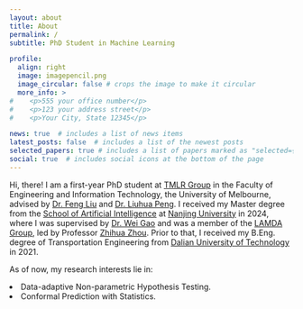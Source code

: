 ```yaml
---
layout: about
title: About
permalink: /
subtitle: PhD Student in Machine Learning

profile:
  align: right
  image: imagepencil.png
  image_circular: false # crops the image to make it circular
  more_info: >
#    <p>555 your office number</p>
#    <p>123 your address street</p>
#    <p>Your City, State 12345</p>

news: true  # includes a list of news items
latest_posts: false  # includes a list of the newest posts
selected_papers: true # includes a list of papers marked as "selected={true}"
social: true  # includes social icons at the bottom of the page
---
```


Hi, there! I am a first-year PhD student at <a href="https://github.com/tmlr-group">TMLR Group</a> in the Faculty of Engineering and Information Technology, the University of Melbourne, advised by <a href="https://scholar.google.com.au/citations?user=eqe3JS8AAAAJ&hl=en&oi=ao">Dr. Feng Liu</a> and <a href="https://sites.google.com/view/liuhua-peng">Dr. Liuhua Peng</a>. I received my Master degree from the <a href="https://ai.nju.edu.cn/">School of Artificial Intelligence</a> at <a href="https://www.nju.edu.cn/">Nanjing University</a> in 2024, where I was supervised by <a href="https://www.lamda.nju.edu.cn/gaow/">Dr. Wei Gao</a> and was a member of the <a href="https://www.lamda.nju.edu.cn/MainPage.ashx">LAMDA Group</a>, led by Professor <a href="https://cs.nju.edu.cn/zhouzh/">Zhihua Zhou</a>. Prior to that, I received my B.Eng. degree of Transportation Engineering from <a href="https://www.nju.edu.cn/">Dalian University of Technology</a> in 2021. 

As of now, my research interests lie in:
<li>Data-adaptive Non-parametric Hypothesis Testing.</li>
<li>Conformal Prediction with Statistics.</li>